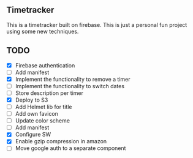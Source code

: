 ## Timetracker
This is a timetracker built on firebase. This is just a personal fun project using some new techniques.

## TODO
- [x] Firebase authentication
- [ ] Add manifest
- [x] Implement the functionality to remove a timer
- [ ] Implement the functionality to switch dates
- [ ] Store description per timer
- [x] Deploy to S3
- [ ] Add Helmet lib for title
- [ ] Add own favicon
- [ ] Update color scheme
- [ ] Add manifest
- [x] Configure SW
- [x] Enable gzip compression in amazon
- [ ] Move google auth to a separate component

